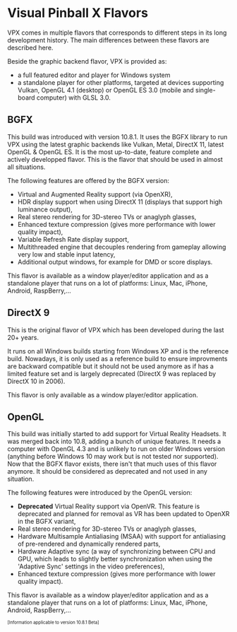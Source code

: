 # Visual Pinball X Flavors

VPX comes in multiple flavors that corresponds to different steps in its long development history.
The main differences between these flavors are described here.

Beside the graphic backend flavor, VPX is provided as:
- a full featured editor and player for Windows system
- a standalone player for other platforms, targeted at devices supporting Vulkan, OpenGL 4.1 (desktop) or OpenGL ES 3.0 (mobile and single-board computer) with GLSL 3.0.


## BGFX
This build was introduced with version 10.8.1. It uses the BGFX library to run VPX using the latest graphic backends like Vulkan, Metal, DirectX 11, latest OpenGL & OpenGL ES.
It is the most up-to-date, feature complete and actively developped flavor. This is the flavor that should be used in almost all situations.

The following features are offered by the BGFX version:
- Virtual and Augmented Reality support (via OpenXR),
- HDR display support when using DirectX 11 (displays that support high luminance output),
- Real stereo rendering for 3D-stereo TVs or anaglyph glasses,
- Enhanced texture compression (gives more performance with lower quality impact),
- Variable Refresh Rate display support,
- Multithreaded engine that decouples rendering from gameplay allowing very low and stable input latency,
- Additional output windows, for example for DMD or score displays.

This flavor is available as a window player/editor application and as a standalone player that runs on a lot of platforms: Linux, Mac, iPhone, Android, RaspBerry,...


## DirectX 9
This is the original flavor of VPX which has been developed during the last 20+ years.

It runs on all Windows builds starting from Windows XP and is the reference build. Nowadays, it is only used as a reference build to ensure improvments are backward compatible but it should not be used anymore as if has a limited feature set and is largely deprecated (DirectX 9 was replaced by DirectX 10 in 2006).

This flavor is only available as a window player/editor application.


## OpenGL
This build was initially started to add support for Virtual Reality Headsets. It was merged back into 10.8, adding a bunch of unique features.
It needs a computer with OpenGL 4.3 and is unlikely to run on older Windows version (anything before Windows 10 may work but is not tested nor supported).
Now that the BGFX flavor exists, there isn't that much uses of this flavor anymore.
It should be considered as deprecated and not used in any situation.

The following features were introduced by the OpenGL version:
- **Deprecated** Virtual Reality support via OpenVR. This feature is deprecated and planned for removal as VR has been updated to OpenXR in the BGFX variant,
- Real stereo rendering for 3D-stereo TVs or anaglyph glasses,
- Hardware Multisample Antialiasing (MSAA) with support for antialiasing of pre-rendered and dynamically rendered parts,
- Hardware Adaptive sync (a way of synchronizing between CPU and GPU, which leads to slightly better synchronization when using the 'Adaptive Sync' settings in the video preferences),
- Enhanced texture compression (gives more performance with lower quality impact).

This flavor is available as a window player/editor application and as a standalone player that runs on a lot of platforms: Linux, Mac, iPhone, Android, RaspBerry,...


<sub><sup>[Information applicable to version 10.8.1 Beta]</sup></sub>
